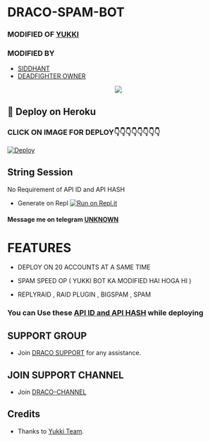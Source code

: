# DRACO-SPAM-BOT

### MODIFIED OF [YUKKI](https://github.com/YukkiBot/YukkiMultiSpamBot)
### MODIFIED BY 
   - [SIDDHANT](https://t.me/siddhant_devil)
   - [DEADFIGHTER OWNER](https://t.me/)

<p align="center">
  <img src="https://telegra.ph/file/cf315fb759f324d3bbb0b.jpg">
</p>


## 🚀 Deploy on Heroku 
### CLICK ON IMAGE FOR DEPLOY👇👇👇👇👇👇👇👇

[![Deploy](https://telegra.ph/file/dd18965b24cda4804502f.jpg)](https://dashboard.heroku.com/new?template=https%3A%2F%2Fgithub.com%2FDeadfigther1%2Fdraco)



## String Session

No Requirement of API ID and API HASH

   - Generate on Repl [![Run on Repl.it](https://repl.it/badge/github/YukkiBot/YukkiSpamBot)](https://replit.com/@unknownforall1/RDX-MULTI-SPAM-BOT)


#### Message me on telegram [UNKNOWN](https://t.me/xxxxxxx_UNKNOWN_xxxxxxx)


# FEATURES

   - DEPLOY ON 20 ACCOUNTS AT A SAME TIME 

   - SPAM SPEED OP ( YUKKI BOT KA MODIFIED HAI HOGA HI ) 

   - REPLYRAID , RAID PLUGIN , BIGSPAM , SPAM


### You can Use these [API ID and API HASH](https://t.me/RDX_OFFICIAL_BOT/2) while deploying



## SUPPORT GROUP
   - Join [DRACO SUPPORT](@RDX_ON_FIRE) for any assistance.


## JOIN SUPPORT CHANNEL
   - Join [DRACO-CHANNEL](https://t.me/legacy_leavers_spam_bot)


## Credits
   - Thanks to [Yukki Team](https://t.me/officialyukki).
